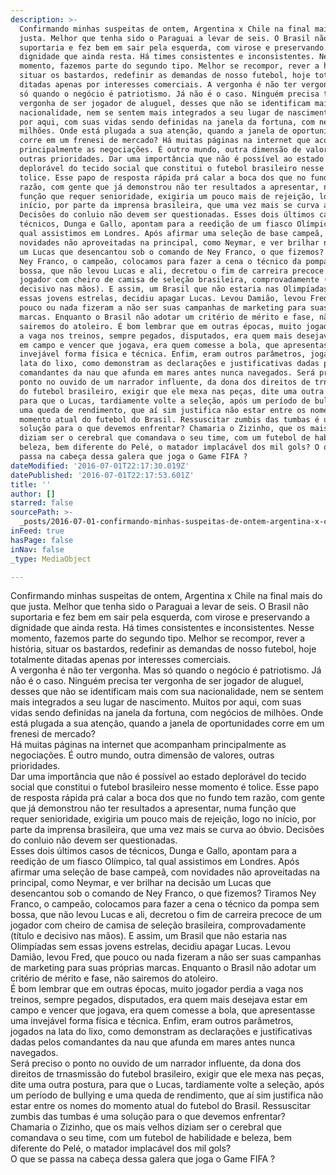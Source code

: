 ```yaml
---
description: >-
  Confirmando minhas suspeitas de ontem, Argentina x Chile na final mais do que
  justa. Melhor que tenha sido o Paraguai a levar de seis. O Brasil não
  suportaria e fez bem em sair pela esquerda, com virose e preservando a
  dignidade que ainda resta. Há times consistentes e inconsistentes. Nesse
  momento, fazemos parte do segundo tipo. Melhor se recompor, rever a história,
  situar os bastardos, redefinir as demandas de nosso futebol, hoje totalmente
  ditadas apenas por interesses comerciais. A vergonha é não ter vergonha. Mas
  só quando o negócio é patriotismo. Já não é o caso. Ninguém precisa ter
  vergonha de ser jogador de aluguel, desses que não se identificam mais com sua
  nacionalidade, nem se sentem mais integrados a seu lugar de nascimento. Muitos
  por aqui, com suas vidas sendo definidas na janela da fortuna, com negócios de
  milhões. Onde está plugada a sua atenção, quando a janela de oportunidades
  corre em um frenesi de mercado? Há muitas páginas na internet que acompanham
  principalmente as negociações. É outro mundo, outra dimensão de valores,
  outras prioridades. Dar uma importância que não é possível ao estado
  deplorável do tecido social que constitui o futebol brasileiro nesse momento é
  tolice. Esse papo de resposta rápida prá calar a boca dos que no fundo tem
  razão, com gente que já demonstrou não ter resultados a apresentar, numa
  função que requer senioridade, exigiria um pouco mais de rejeição, logo no
  início, por parte da imprensa brasileira, que uma vez mais se curva ao óbvio.
  Decisões do conluio não devem ser questionadas. Esses dois últimos casos de
  técnicos, Dunga e Gallo, apontam para a reedição de um fiasco Olímpico, tal
  qual assistimos em Londres. Após afirmar uma seleção de base campeã, com
  novidades não aproveitadas na principal, como Neymar, e ver brilhar na decisão
  um Lucas que desencantou sob o comando de Ney Franco, o que fizemos? Tiramos
  Ney Franco, o campeão, colocamos para fazer a cena o técnico da pompa sem
  bossa, que não levou Lucas e ali, decretou o fim de carreira precoce de um
  jogador com cheiro de camisa de seleção brasileira, comprovadamente (título e
  decisivo nas mãos). E assim, um Brasil que não estaria nas Olimpíadas sem
  essas jovens estrelas, decidiu apagar Lucas. Levou Damião, levou Fred, que
  pouco ou nada fizeram a não ser suas campanhas de marketing para suas próprias
  marcas. Enquanto o Brasil não adotar um critério de mérito e fase, não
  sairemos do atoleiro. É bom lembrar que em outras épocas, muito jogador perdia
  a vaga nos treinos, sempre pegados, disputados, era quem mais desejava estar
  em campo e vencer que jogava, era quem comesse a bola, que apresentasse uma
  invejável forma física e técnica. Enfim, eram outros parâmetros, jogados na
  lata do lixo, como demonstram as declarações e justificativas dadas pelos
  comandantes da nau que afunda em mares antes nunca navegados. Será preciso o
  ponto no ouvido de um narrador influente, da dona dos direitos de trnasmissão
  do futebol brasileiro, exigir que ele mexa nas peças, dite uma outra postura,
  para que o Lucas, tardiamente volte a seleção, após um período de bullying e
  uma queda de rendimento, que aí sim justifica não estar entre os nomes do
  momento atual do futebol do Brasil. Ressuscitar zumbis das tumbas é uma
  solução para o que devemos enfrentar? Chamaria o Zizinho, que os mais velhos
  diziam ser o cerebral que comandava o seu time, com um futebol de habilidade e
  beleza, bem diferente do Pelé, o matador implacável dos mil gols? O que se
  passa na cabeça dessa galera que joga o Game FIFA ?
dateModified: '2016-07-01T22:17:30.019Z'
datePublished: '2016-07-01T22:17:53.601Z'
title: ''
author: []
starred: false
sourcePath: >-
  _posts/2016-07-01-confirmando-minhas-suspeitas-de-ontem-argentina-x-chile-na.md
inFeed: true
hasPage: false
inNav: false
_type: MediaObject

---
```

Confirmando minhas suspeitas de ontem, Argentina x Chile na final mais do que justa. Melhor que tenha sido o Paraguai a levar de seis. O Brasil não suportaria e fez bem em sair pela esquerda, com virose e preservando a dignidade que ainda resta. Há times consistentes e inconsistentes. Nesse momento, fazemos parte do segundo tipo. Melhor se recompor, rever a história, situar os bastardos, redefinir as demandas de nosso futebol, hoje totalmente ditadas apenas por interesses comerciais.  
A vergonha é não ter vergonha. Mas só quando o negócio é patriotismo. Já não é o caso. Ninguém precisa ter vergonha de ser jogador de aluguel, desses que não se identificam mais com sua nacionalidade, nem se sentem mais integrados a seu lugar de nascimento. Muitos por aqui, com suas vidas sendo definidas na janela da fortuna, com negócios de milhões. Onde está plugada a sua atenção, quando a janela de oportunidades corre em um frenesi de mercado?  
Há muitas páginas na internet que acompanham principalmente as negociações. É outro mundo, outra dimensão de valores, outras prioridades.  
Dar uma importância que não é possível ao estado deplorável do tecido social que constitui o futebol brasileiro nesse momento é tolice. Esse papo de resposta rápida prá calar a boca dos que no fundo tem razão, com gente que já demonstrou não ter resultados a apresentar, numa função que requer senioridade, exigiria um pouco mais de rejeição, logo no início, por parte da imprensa brasileira, que uma vez mais se curva ao óbvio. Decisões do conluio não devem ser questionadas.  
Esses dois últimos casos de técnicos, Dunga e Gallo, apontam para a reedição de um fiasco Olímpico, tal qual assistimos em Londres. Após afirmar uma seleção de base campeã, com novidades não aproveitadas na principal, como Neymar, e ver brilhar na decisão um Lucas que desencantou sob o comando de Ney Franco, o que fizemos? Tiramos Ney Franco, o campeão, colocamos para fazer a cena o técnico da pompa sem bossa, que não levou Lucas e ali, decretou o fim de carreira precoce de um jogador com cheiro de camisa de seleção brasileira, comprovadamente (título e decisivo nas mãos). E assim, um Brasil que não estaria nas Olimpíadas sem essas jovens estrelas, decidiu apagar Lucas. Levou Damião, levou Fred, que pouco ou nada fizeram a não ser suas campanhas de marketing para suas próprias marcas. Enquanto o Brasil não adotar um critério de mérito e fase, não sairemos do atoleiro.  
É bom lembrar que em outras épocas, muito jogador perdia a vaga nos treinos, sempre pegados, disputados, era quem mais desejava estar em campo e vencer que jogava, era quem comesse a bola, que apresentasse uma invejável forma física e técnica. Enfim, eram outros parâmetros, jogados na lata do lixo, como demonstram as declarações e justificativas dadas pelos comandantes da nau que afunda em mares antes nunca navegados.  
Será preciso o ponto no ouvido de um narrador influente, da dona dos direitos de trnasmissão do futebol brasileiro, exigir que ele mexa nas peças, dite uma outra postura, para que o Lucas, tardiamente volte a seleção, após um período de bullying e uma queda de rendimento, que aí sim justifica não estar entre os nomes do momento atual do futebol do Brasil. Ressuscitar zumbis das tumbas é uma solução para o que devemos enfrentar? Chamaria o Zizinho, que os mais velhos diziam ser o cerebral que comandava o seu time, com um futebol de habilidade e beleza, bem diferente do Pelé, o matador implacável dos mil gols?  
O que se passa na cabeça dessa galera que joga o Game FIFA ?